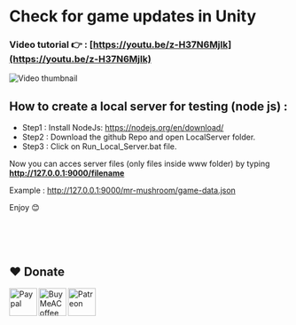 # Check for game updates in Unity
### Video tutorial 👉 : [https://youtu.be/z-H37N6Mjlk](https://youtu.be/z-H37N6Mjlk)
![Video thumbnail](https://img.youtube.com/vi/z-H37N6Mjlk/0.jpg)


## How to create a local server for testing (node js) :
- Step1 : Install NodeJs: https://nodejs.org/en/download/
- Step2 : Download the github Repo and open LocalServer folder.
- Step3 : Click on Run_Local_Server.bat file.


Now you can acces server files (only files inside www folder) by typing
**http://127.0.0.1:9000/filename**


Example : http://127.0.0.1:9000/mr-mushroom/game-data.json


Enjoy 😊


<br><br><br>
## ❤️ Donate

<a href="https://paypal.me/hamzaherbou" title="https://paypal.me/hamzaherbou" target="_blank"><img align="left" height="50" src="https://www.mediafire.com/convkey/72dc/iz78ys7vtfsl957zg.jpg" alt="Paypal"></a>

<a href="https://www.buymeacoffee.com/hamzaherbou" title="https://www.buymeacoffee.com/hamzaherbou" target="_blank"><img align="left" height="50" src="https://www.mediafire.com/convkey/66bc/dg3xdk96km1pt7gzg.jpg" alt="BuyMeACoffee"></a>

<a href="https://patreon.com/herbou" title="https://patreon.com/herbou" target="_blank"><img align="left" height="50" src="https://www.mediafire.com/convkey/dc61/9kn26we5y76t8vlzg.jpg" alt="Patreon"></a>

